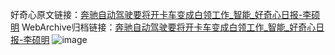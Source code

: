 好奇心原文链接：[奔驰自动驾驶要将开卡车变成白领工作_智能_好奇心日报-李硕明](https://www.qdaily.com/articles/2571.html)
WebArchive归档链接：[奔驰自动驾驶要将开卡车变成白领工作_智能_好奇心日报-李硕明](http://web.archive.org/web/20190623151206/https://www.qdaily.com/articles/2571.html)
![image](http://ww3.sinaimg.cn/large/007d5XDply1g3v6cswo9lj30u02uib29)